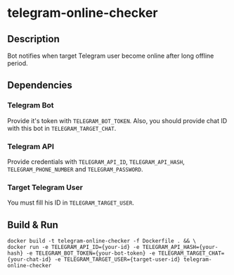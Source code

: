 # telegram-online-checker

## Description

Bot notifies when target Telegram user become online
after long offline period.

## Dependencies

### Telegram Bot

Provide it's token with `TELEGRAM_BOT_TOKEN`.
Also, you should provide chat ID with this bot in `TELEGRAM_TARGET_CHAT`.

### Telegram API

Provide credentials with `TELEGRAM_API_ID`, `TELEGRAM_API_HASH`, `TELEGRAM_PHONE_NUMBER` and `TELEGRAM_PASSWORD`.

### Target Telegram User

You must fill his ID in `TELEGRAM_TARGET_USER`.

## Build & Run

```
docker build -t telegram-online-checker -f Dockerfile . && \
docker run -e TELEGRAM_API_ID={your-id} -e TELEGRAM_API_HASH={your-hash} -e TELEGRAM_BOT_TOKEN={your-bot-token} -e TELEGRAM_TARGET_CHAT={your-chat-id} -e TELEGRAM_TARGET_USER={target-user-id} telegram-online-checker
```
